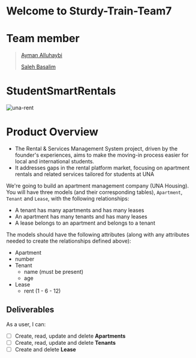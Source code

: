 # Welcome to Sturdy-Train-Team7

# Team member
> [ Ayman Alluhaybi ]( https://github.com/aalluhaybi1 )
> 
> [ Saleh Basalim ]( https://github.com/salehmb89 )

# StudentSmartRentals
![una-rent](https://github.com/aalluhaybi1/Sturdy-Train-Team7/assets/156353463/81b5a140-1d1d-40df-8666-54151fc4ede7)

# Product Overview

- The Rental & Services Management System project, driven by the founder's experiences, aims to make the moving-in process easier for local and international students.
- It addresses gaps in the rental platform market, focusing on apartment rentals and related services tailored for students at UNA

We're going to build  an apartment management company (UNA Housing). You will have three models (and their
corresponding tables), `Apartment`, `Tenant` and `Lease`, with the following
relationships:

- A tenant has many apartments and has many leases
- An apartment has many tenants and has many leases
- A lease belongs to an apartment and belongs to a tenant

The models should have the following attributes (along with any attributes
needed to create the relationships defined above):

-  Apartment
 -  number
- Tenant
  - name (must be present)
  - age 
- Lease
  - rent (1 - 6 - 12)
## Deliverables

As a user, I can:

- [ ] Create, read, update and delete **Apartments**
- [ ] Create, read, update and delete **Tenants**
- [ ] Create and delete **Lease**
